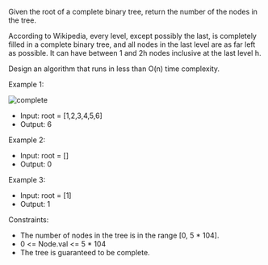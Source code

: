 Given the root of a complete binary tree, return the number of the nodes in the tree.

According to Wikipedia, every level, except possibly the last, is completely filled in a complete binary tree, and all nodes in the last level are as far left as possible. It can have between 1 and 2h nodes inclusive at the last level h.

Design an algorithm that runs in less than O(n) time complexity.

Example 1:

![complete](https://github.com/user-attachments/assets/88283c95-2de3-480e-aec9-cca0facf895c)

- Input: root = [1,2,3,4,5,6]
- Output: 6

Example 2:
- Input: root = []
- Output: 0

Example 3:
- Input: root = [1]
- Output: 1

Constraints:
- The number of nodes in the tree is in the range [0, 5 * 104].
- 0 <= Node.val <= 5 * 104
- The tree is guaranteed to be complete.